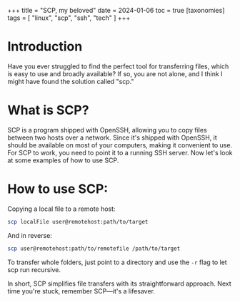 +++
title = "SCP, my beloved"
date = 2024-01-06
toc = true
[taxonomies]
tags = [ "linux", "scp", "ssh", "tech" ]
+++

# Introduction

Have you ever struggled to find the perfect tool for transferring files, which is easy to use and broadly available? If so, you are not alone, and I think I might have found the solution called "scp."

# What is SCP?

SCP is a program shipped with OpenSSH, allowing you to copy files between two hosts over a network. Since it's shipped with OpenSSH, it should be available on most of your computers, making it convenient to use. For SCP to work, you need to point it to a running SSH server. Now let's look at some examples of how to use SCP.

# How to use SCP:

Copying a local file to a remote host:  
```bash
scp localFile user@remotehost:path/to/target
``` 
And in reverse:  
```bash
scp user@remotehost:path/to/remotefile /path/to/target
```

To transfer whole folders, just point to a directory and use the `-r` flag to let scp run recursive.

In short, SCP simplifies file transfers with its straightforward approach. Next time you're stuck, remember SCP—it's a lifesaver.
